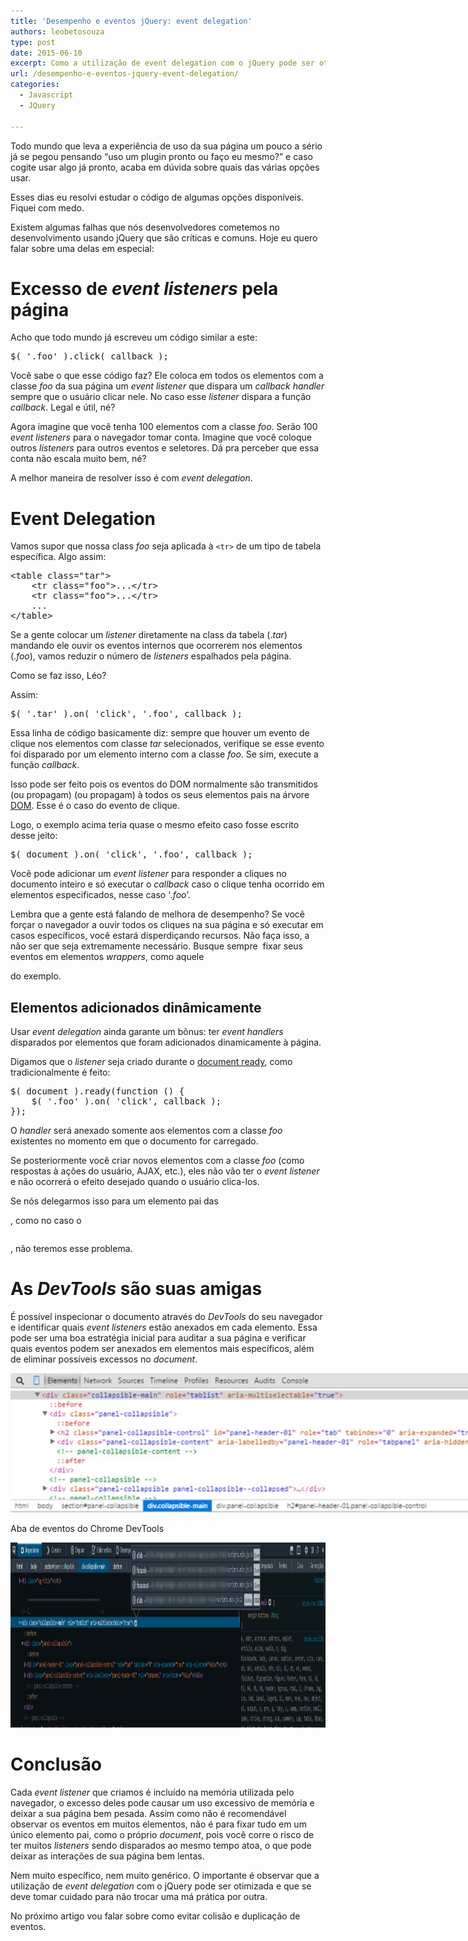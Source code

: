```yaml
---
title: 'Desempenho e eventos jQuery: event delegation'
authors: leobetosouza
type: post
date: 2015-06-10
excerpt: Como a utilização de event delegation com o jQuery pode ser otimizada.
url: /desempenho-e-eventos-jquery-event-delegation/
categories:
  - Javascript
  - JQuery

---
```

Todo mundo que leva a experiência de uso da sua página um pouco a sério já se pegou pensando &#8220;uso um plugin pronto ou faço eu mesmo?&#8221; e caso cogite usar algo já pronto, acaba em dúvida sobre quais das várias opções usar.

Esses dias eu resolvi estudar o código de algumas opções disponíveis. Fiquei com medo.

Existem algumas falhas que nós desenvolvedores cometemos no desenvolvimento usando jQuery que são críticas e comuns. Hoje eu quero falar sobre uma delas em especial:

# Excesso de _event listeners_ pela página

Acho que todo mundo já escreveu um código similar a este:

<pre class="lang-javascript">$( '.foo' ).click( callback );</pre>

Você sabe o que esse código faz? Ele coloca em todos os elementos com a classe _foo_ da sua página um _event listener_ que dispara um _callback handler_ sempre que o usuário clicar nele. No caso esse _listener_ dispara a função _callback_. Legal e útil, né?

Agora imagine que você tenha 100 elementos com a classe _foo_. Serão 100 _event listeners_ para o navegador tomar conta. Imagine que você coloque outros _listeners_ para outros eventos e seletores. Dá pra perceber que essa conta não escala muito bem, né?

A melhor maneira de resolver isso é com _event delegation_.

# Event Delegation

Vamos supor que nossa class _foo_ seja aplicada à `<tr>` de um tipo de tabela específica. Algo assim:

<pre class="lang-javascript">&lt;table class="tar"&gt;
    &lt;tr class="foo"&gt;...&lt;/tr&gt;
    &lt;tr class="foo"&gt;...&lt;/tr&gt;
    ...
&lt;/table&gt;</pre>

Se a gente colocar um _listener_ diretamente na class da tabela (._tar_) mandando ele ouvir os eventos internos que ocorrerem nos elementos (._foo_), vamos reduzir o número de _listeners_ espalhados pela página.

Como se faz isso, Léo?

Assim:

<pre class="lang-javascript">$( '.tar' ).on( 'click', '.foo', callback );</pre>

Essa linha de código basicamente diz: sempre que houver um evento de clique nos elementos com classe _tar_ selecionados, verifique se esse evento foi disparado por um elemento interno com a classe _foo_. Se sim, execute a função _callback_.

Isso pode ser feito pois os eventos do DOM normalmente são transmitidos (ou propagam) (ou propagam) à todos os seus elementos pais na árvore [DOM][1]. Esse é o caso do evento de clique.

Logo, o exemplo acima teria quase o mesmo efeito caso fosse escrito desse jeito:

<pre class="lang-javascript">$( document ).on( 'click', '.foo', callback );</pre>

Você pode adicionar um _event listener_ para responder a cliques no documento inteiro e só executar o _callback_ caso o clique tenha ocorrido em elementos especificados, nesse caso ‘_.foo_’.

Lembra que a gente está falando de melhora de desempenho? Se você forçar o navegador a ouvir todos os cliques na sua página e só executar em casos específicos, você estará disperdiçando recursos. Não faça isso, a não ser que seja extremamente necessário. Busque sempre  fixar seus eventos em elementos _wrappers_, como aquele <table> do exemplo.

## **Elementos adicionados dinâmicamente**

Usar _event delegation_ ainda garante um bônus: ter _event handlers_ disparados por elementos que foram adicionados dinamicamente à página.

Digamos que o _listener_ seja criado durante o [document ready][2], como tradicionalmente é feito:

<pre class="lang-javascript">$( document ).ready(function () {
    $( '.foo' ).on( 'click', callback );
});</pre>

O _handler_ será anexado somente aos elementos com a classe _foo_ existentes no momento em que o documento for carregado.

Se posteriormente você criar novos elementos com a classe _foo_ (como respostas à ações do usuário, AJAX, etc.), eles não vão ter o _event listener_ e não ocorrerá o efeito desejado quando o usuário clica-los.

Se nós delegarmos isso para um elemento pai das <tr class=&#8221;foo&#8221;>, como no caso o <table class=&#8221;tar&#8221;>, não teremos esse problema.

# As _DevTools_ são suas amigas

É possível inspecionar o documento através do _DevTools_ do seu navegador e identificar quais _event listeners_ estão anexados em cada elemento. Essa pode ser uma boa estratégia inicial para auditar a sua página e verificar quais eventos podem ser anexados em elementos mais específicos, além de eliminar possíveis excessos no _document_.

<div id="attachment_49318" style="width: 1450px" class="wp-caption alignnone">
  <a href="https://raw.githubusercontent.com/diegoeis/tableless-static-images/master/2015/06/devtools-chrome-evtdelegation.jpg"><img class="size-full wp-image-49318" src="https://raw.githubusercontent.com/diegoeis/tableless-static-images/master/2015/06/devtools-chrome-evtdelegation.jpg" alt="Screenshot de uma janela do Google Chrome mostrando a aba de eventos do inspector" width="1440" height="223" /></a>
  
  <p class="wp-caption-text">
    Aba de eventos do Chrome DevTools
  </p>
</div>

[<img class="alignnone size-full wp-image-49319" src="https://raw.githubusercontent.com/diegoeis/tableless-static-images/master/2015/06/devtools-firefox-evtdelegation.jpg" alt="Screenshot de uma janela do Mozilla Firefoz Developer Edition mostrando os de eventos no inspector" width="1440" height="296" />][3]

# Conclusão

Cada _event listener_ que criamos é incluído na memória utilizada pelo navegador, o excesso deles pode causar um uso excessivo de memória e deixar a sua página bem pesada. Assim como não é recomendável observar os eventos em muitos elementos, não é para fixar tudo em um único elemento pai, como o próprio _document_, pois você corre o risco de ter muitos _listeners_ sendo disparados ao mesmo tempo atoa, o que pode deixar as interações de sua página bem lentas.

Nem muito específico, nem muito genérico. O importante é observar que a utilização de _event delegation_ com o jQuery pode ser otimizada e que se deve tomar cuidado para não trocar uma má prática por outra.

No próximo artigo vou falar sobre como evitar colisão e duplicação de eventos.

 [1]: https://developer.mozilla.org/pt-BR/docs/Glossario/DOM
 [2]: https://api.jquery.com/ready/
 [3]: https://raw.githubusercontent.com/diegoeis/tableless-static-images/master/2015/06/devtools-firefox-evtdelegation.jpg